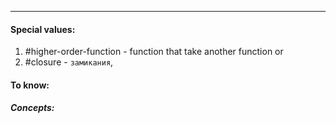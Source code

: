 ***
#### Special values:
1. #higher-order-function - function that take another function or 
2. #closure - `замикания`, 
#### To know:

##### Concepts:
